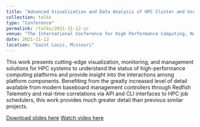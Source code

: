```yaml
---
title: "Advanced Visualization and Data Analysis of HPC Cluster and User Application Behavior"
collection: talks
type: "Conference"
permalink: /talks/2021-11-12-sc
venue: "The International Conference for High Performance Computing, Networking, Storage, and Analysis"
date: 2021-11-12
location: "Saint Louis, Missouri"
---
```


This work presents cutting-edge visualization, monitoring, and management solutions for HPC systems to understand the status of high-performance computing platforms and provide insight into the interactions among platform components. Benefiting from the greatly increased level of detail available from modern baseboard management controllers through Redfish Telemetry and real-time correlations via API and CLI interfaces to HPC job schedulers, this work provides much greater detail than previous similar projects.

[Download slides here](https://artlands.github.io/files/2021-11-12-sc.pdf)
[Watch video here](https://www.youtube.com/watch?v=2uLIAkddJAs)

